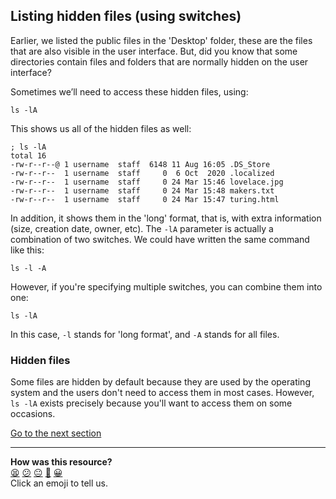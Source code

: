 ## Listing hidden files (using switches)
Earlier, we listed the public files in the 'Desktop' folder, these are the files that are also visible in the user interface. But, did you know that some directories contain files and folders that are normally hidden on the user interface?

Sometimes we’ll need to access these hidden files, using:

`ls -lA`

This shows us all of the hidden files as well:

```shell
; ls -lA
total 16
-rw-r--r--@ 1 username  staff  6148 11 Aug 16:05 .DS_Store
-rw-r--r--  1 username  staff     0  6 Oct  2020 .localized
-rw-r--r--  1 username  staff     0 24 Mar 15:46 lovelace.jpg
-rw-r--r--  1 username  staff     0 24 Mar 15:48 makers.txt
-rw-r--r--  1 username  staff     0 24 Mar 15:47 turing.html

```

In addition, it shows them in the 'long' format, that is, with extra information (size, creation date, owner, etc). The `-lA` parameter is actually a combination of two switches. We could have written the same command like this:

`ls -l -A`

However, if you're specifying multiple switches, you can combine them into one:

`ls -lA`

In this case, `-l` stands for 'long format', and `-A` stands for all files.

### Hidden files
Some files are hidden by default because they are used by the operating system and the users don't need to access them in most cases. However, `ls -lA` exists precisely because you'll want to access them on some occasions.

[Go to the next section](./07_creating_files.md)


<!-- BEGIN GENERATED SECTION DO NOT EDIT -->

---

**How was this resource?**  
[😫](https://airtable.com/shrUJ3t7KLMqVRFKR?prefill_Repository=course&prefill_File=foundations/command_line/06_listing_hidden_files.md&prefill_Sentiment=😫) [😕](https://airtable.com/shrUJ3t7KLMqVRFKR?prefill_Repository=course&prefill_File=foundations/command_line/06_listing_hidden_files.md&prefill_Sentiment=😕) [😐](https://airtable.com/shrUJ3t7KLMqVRFKR?prefill_Repository=course&prefill_File=foundations/command_line/06_listing_hidden_files.md&prefill_Sentiment=😐) [🙂](https://airtable.com/shrUJ3t7KLMqVRFKR?prefill_Repository=course&prefill_File=foundations/command_line/06_listing_hidden_files.md&prefill_Sentiment=🙂) [😀](https://airtable.com/shrUJ3t7KLMqVRFKR?prefill_Repository=course&prefill_File=foundations/command_line/06_listing_hidden_files.md&prefill_Sentiment=😀)  
Click an emoji to tell us.

<!-- END GENERATED SECTION DO NOT EDIT -->
